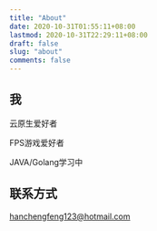 ```yaml
---
title: "About"
date: 2020-10-31T01:55:11+08:00
lastmod: 2020-10-31T22:29:11+08:00
draft: false
slug: "about"
comments: false
---
```




## 我

云原生爱好者

FPS游戏爱好者

JAVA/Golang学习中

## 联系方式

hanchengfeng123@hotmail.com